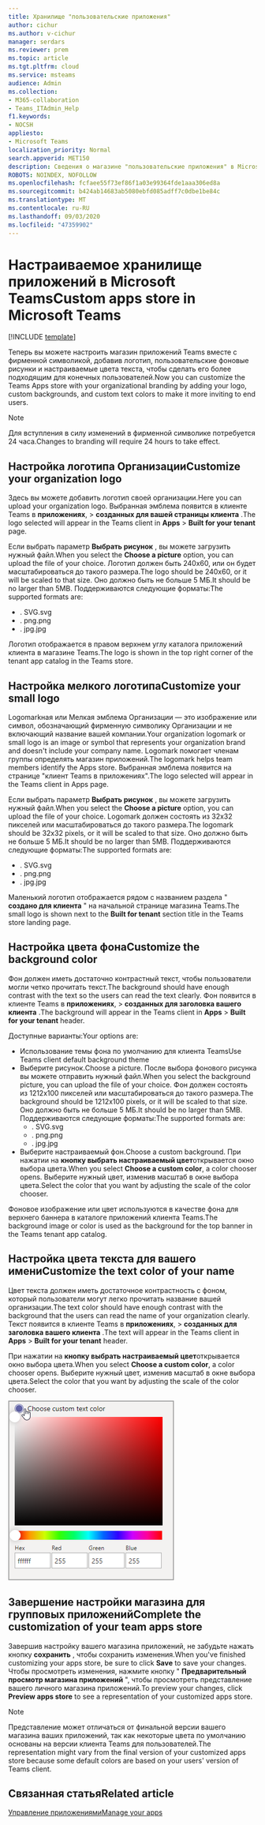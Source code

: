 ```yaml
---
title: Хранилище "пользовательские приложения"
author: cichur
ms.author: v-cichur
manager: serdars
ms.reviewer: prem
ms.topic: article
ms.tgt.pltfrm: cloud
ms.service: msteams
audience: Admin
ms.collection:
- M365-collaboration
- Teams_ITAdmin_Help
f1.keywords:
- NOCSH
appliesto:
- Microsoft Teams
localization_priority: Normal
search.appverid: MET150
description: Сведения о магазине "пользовательские приложения" в Microsoft Teams.
ROBOTS: NOINDEX, NOFOLLOW
ms.openlocfilehash: fcfaee55f73ef86f1a03e99364fde1aaa306ed8a
ms.sourcegitcommit: b424ab14683ab5080ebfd085adff7c0dbe1be84c
ms.translationtype: MT
ms.contentlocale: ru-RU
ms.lasthandoff: 09/03/2020
ms.locfileid: "47359902"
---
```

# <a name="custom-apps-store-in-microsoft-teams"></a><span data-ttu-id="ccc61-103">Настраиваемое хранилище приложений в Microsoft Teams</span><span class="sxs-lookup"><span data-stu-id="ccc61-103">Custom apps store in Microsoft Teams</span></span>

[!INCLUDE [template](includes/preview-feature.md)]

<span data-ttu-id="ccc61-104">Теперь вы можете настроить магазин приложений Teams вместе с фирменной символикой, добавив логотип, пользовательские фоновые рисунки и настраиваемые цвета текста, чтобы сделать его более подходящим для конечных пользователей.</span><span class="sxs-lookup"><span data-stu-id="ccc61-104">Now you can customize the Teams Apps store with your organizational branding by adding your logo, custom backgrounds, and custom text colors to make it more inviting to end users.</span></span>

> [!Note]
> <span data-ttu-id="ccc61-105">Для вступления в силу изменений в фирменной символике потребуется 24 часа.</span><span class="sxs-lookup"><span data-stu-id="ccc61-105">Changes to branding will require 24 hours to take effect.</span></span>

## <a name="customize-your-organization-logo"></a><span data-ttu-id="ccc61-106">Настройка логотипа Организации</span><span class="sxs-lookup"><span data-stu-id="ccc61-106">Customize your organization logo</span></span>

<!-- Bookmark used by Context Sensitive Help (CSH). Do not delete. -->
<span data-ttu-id="ccc61-107"><a name="orglogo"> </a></span><span class="sxs-lookup"><span data-stu-id="ccc61-107"><a name="orglogo"> </a></span></span>
<!-- Do not remove the bookmark link above. -->

<span data-ttu-id="ccc61-108">Здесь вы можете добавить логотип своей организации.</span><span class="sxs-lookup"><span data-stu-id="ccc61-108">Here you can upload your organization logo.</span></span> <span data-ttu-id="ccc61-109">Выбранная эмблема появится в клиенте Teams в **приложениях**,  >  **созданных для вашей страницы клиента** .</span><span class="sxs-lookup"><span data-stu-id="ccc61-109">The logo selected will appear in the Teams client in **Apps** > **Built for your tenant** page.</span></span>

<span data-ttu-id="ccc61-110">Если выбрать параметр **Выбрать рисунок** , вы можете загрузить нужный файл.</span><span class="sxs-lookup"><span data-stu-id="ccc61-110">When you select the **Choose a picture** option, you can upload the file of your choice.</span></span> <span data-ttu-id="ccc61-111">Логотип должен быть 240x60, или он будет масштабироваться до такого размера.</span><span class="sxs-lookup"><span data-stu-id="ccc61-111">The logo should be 240x60, or it will be scaled to that size.</span></span> <span data-ttu-id="ccc61-112">Оно должно быть не больше 5 МБ.</span><span class="sxs-lookup"><span data-stu-id="ccc61-112">It should be no larger than 5MB.</span></span> <span data-ttu-id="ccc61-113">Поддерживаются следующие форматы:</span><span class="sxs-lookup"><span data-stu-id="ccc61-113">The supported formats are:</span></span>

- <span data-ttu-id="ccc61-114">. SVG</span><span class="sxs-lookup"><span data-stu-id="ccc61-114">.svg</span></span>
- <span data-ttu-id="ccc61-115">. png</span><span class="sxs-lookup"><span data-stu-id="ccc61-115">.png</span></span>
- <span data-ttu-id="ccc61-116">. jpg</span><span class="sxs-lookup"><span data-stu-id="ccc61-116">.jpg</span></span>

<span data-ttu-id="ccc61-117">Логотип отображается в правом верхнем углу каталога приложений клиента в магазине Teams.</span><span class="sxs-lookup"><span data-stu-id="ccc61-117">The logo is shown in the top right corner of the tenant app catalog in the Teams store.</span></span>

## <a name="customize-your-small-logo"></a><span data-ttu-id="ccc61-118">Настройка мелкого логотипа</span><span class="sxs-lookup"><span data-stu-id="ccc61-118">Customize your small logo</span></span>

<!-- Bookmark used by Context Sensitive Help (CSH). Do not delete. -->
<span data-ttu-id="ccc61-119"><a name="orglogomark"> </a></span><span class="sxs-lookup"><span data-stu-id="ccc61-119"><a name="orglogomark"> </a></span></span>
<!-- Do not remove the bookmark link above. -->

<span data-ttu-id="ccc61-120">Logomarkная или Мелкая эмблема Организации — это изображение или символ, обозначающий фирменную символику Организации и не включающий название вашей компании.</span><span class="sxs-lookup"><span data-stu-id="ccc61-120">Your organization logomark or small logo is an image or symbol that represents your organization brand and doesn't include your company name.</span></span> <span data-ttu-id="ccc61-121">Logomark помогает членам группы определять магазин приложений.</span><span class="sxs-lookup"><span data-stu-id="ccc61-121">The logomark helps team members identify the Apps store.</span></span> <span data-ttu-id="ccc61-122">Выбранная эмблема появится на странице "клиент Teams в приложениях".</span><span class="sxs-lookup"><span data-stu-id="ccc61-122">The logo selected will appear in the Teams client in Apps page.</span></span>

<span data-ttu-id="ccc61-123">Если выбрать параметр **Выбрать рисунок** , вы можете загрузить нужный файл.</span><span class="sxs-lookup"><span data-stu-id="ccc61-123">When you select the **Choose a picture** option, you can upload the file of your choice.</span></span> <span data-ttu-id="ccc61-124">Logomark должен состоять из 32x32 пикселей или масштабироваться до такого размера.</span><span class="sxs-lookup"><span data-stu-id="ccc61-124">The logomark should be 32x32 pixels, or it will be scaled to that size.</span></span> <span data-ttu-id="ccc61-125">Оно должно быть не больше 5 МБ.</span><span class="sxs-lookup"><span data-stu-id="ccc61-125">It should be no larger than 5MB.</span></span> <span data-ttu-id="ccc61-126">Поддерживаются следующие форматы:</span><span class="sxs-lookup"><span data-stu-id="ccc61-126">The supported formats are:</span></span>

- <span data-ttu-id="ccc61-127">. SVG</span><span class="sxs-lookup"><span data-stu-id="ccc61-127">.svg</span></span>
- <span data-ttu-id="ccc61-128">. png</span><span class="sxs-lookup"><span data-stu-id="ccc61-128">.png</span></span>
- <span data-ttu-id="ccc61-129">. jpg</span><span class="sxs-lookup"><span data-stu-id="ccc61-129">.jpg</span></span>

<span data-ttu-id="ccc61-130">Маленький логотип отображается рядом с названием раздела " **создано для клиента** " на начальной странице магазина Teams.</span><span class="sxs-lookup"><span data-stu-id="ccc61-130">The small logo is shown next to the **Built for tenant** section title in the Teams store landing page.</span></span>

## <a name="customize-the-background-color"></a><span data-ttu-id="ccc61-131">Настройка цвета фона</span><span class="sxs-lookup"><span data-stu-id="ccc61-131">Customize the background color</span></span>

<!-- Bookmark used by Context Sensitive Help (CSH). Do not delete. -->
<span data-ttu-id="ccc61-132"><a name="custombackground"> </a></span><span class="sxs-lookup"><span data-stu-id="ccc61-132"><a name="custombackground"> </a></span></span>
<!-- Do not remove the bookmark link above. -->

<span data-ttu-id="ccc61-133">Фон должен иметь достаточно контрастный текст, чтобы пользователи могли четко прочитать текст.</span><span class="sxs-lookup"><span data-stu-id="ccc61-133">The background should have enough contrast with the text so the users can read the text clearly.</span></span> <span data-ttu-id="ccc61-134">Фон появится в клиенте Teams в **приложениях**,  >  **созданных для заголовка вашего клиента** .</span><span class="sxs-lookup"><span data-stu-id="ccc61-134">The background will appear in the Teams client in **Apps** > **Built for your tenant** header.</span></span>

<span data-ttu-id="ccc61-135">Доступные варианты:</span><span class="sxs-lookup"><span data-stu-id="ccc61-135">Your options are:</span></span>

- <span data-ttu-id="ccc61-136">Использование темы фона по умолчанию для клиента Teams</span><span class="sxs-lookup"><span data-stu-id="ccc61-136">Use Teams client default background theme</span></span>
- <span data-ttu-id="ccc61-137">Выберите рисунок.</span><span class="sxs-lookup"><span data-stu-id="ccc61-137">Choose a picture.</span></span> <span data-ttu-id="ccc61-138">После выбора фонового рисунка вы можете отправить нужный файл.</span><span class="sxs-lookup"><span data-stu-id="ccc61-138">When you select the background picture, you can upload the file of your choice.</span></span> <span data-ttu-id="ccc61-139">Фон должен состоять из 1212x100 пикселей или масштабироваться до такого размера.</span><span class="sxs-lookup"><span data-stu-id="ccc61-139">The background should be 1212x100 pixels, or it will be scaled to that size.</span></span> <span data-ttu-id="ccc61-140">Оно должно быть не больше 5 МБ.</span><span class="sxs-lookup"><span data-stu-id="ccc61-140">It should be no larger than 5MB.</span></span> <span data-ttu-id="ccc61-141">Поддерживаются следующие форматы:</span><span class="sxs-lookup"><span data-stu-id="ccc61-141">The supported formats are:</span></span>
  - <span data-ttu-id="ccc61-142">. SVG</span><span class="sxs-lookup"><span data-stu-id="ccc61-142">.svg</span></span>
  - <span data-ttu-id="ccc61-143">. png</span><span class="sxs-lookup"><span data-stu-id="ccc61-143">.png</span></span>
  - <span data-ttu-id="ccc61-144">. jpg</span><span class="sxs-lookup"><span data-stu-id="ccc61-144">.jpg</span></span>
- <span data-ttu-id="ccc61-145">Выберите настраиваемый фон.</span><span class="sxs-lookup"><span data-stu-id="ccc61-145">Choose a custom background.</span></span> <span data-ttu-id="ccc61-146">При нажатии на **кнопку выбрать настраиваемый цвет**открывается окно выбора цвета.</span><span class="sxs-lookup"><span data-stu-id="ccc61-146">When you select **Choose a custom color**, a color chooser opens.</span></span> <span data-ttu-id="ccc61-147">Выберите нужный цвет, изменив масштаб в окне выбора цвета.</span><span class="sxs-lookup"><span data-stu-id="ccc61-147">Select the color that you want by adjusting the scale of the color chooser.</span></span>

<span data-ttu-id="ccc61-148">Фоновое изображение или цвет используются в качестве фона для верхнего баннера в каталоге приложений клиента Teams.</span><span class="sxs-lookup"><span data-stu-id="ccc61-148">The background image or color is used as the background for the top banner in the Teams tenant app catalog.</span></span>

## <a name="customize-the-text-color-of-your-name"></a><span data-ttu-id="ccc61-149">Настройка цвета текста для вашего имени</span><span class="sxs-lookup"><span data-stu-id="ccc61-149">Customize the text color of your name</span></span>

<!-- Bookmark used by Context Sensitive Help (CSH). Do not delete. -->
<span data-ttu-id="ccc61-150"><a name="textcolor"> </a></span><span class="sxs-lookup"><span data-stu-id="ccc61-150"><a name="textcolor"> </a></span></span>
<!-- Do not remove the bookmark link above. -->

<span data-ttu-id="ccc61-151">Цвет текста должен иметь достаточное контрастность с фоном, который пользователи могут легко прочитать название вашей организации.</span><span class="sxs-lookup"><span data-stu-id="ccc61-151">The text color should have enough contrast with the background that the users can read the name of your organization clearly.</span></span> <span data-ttu-id="ccc61-152">Текст появится в клиенте Teams в **приложениях**,  >  **созданных для заголовка вашего клиента** .</span><span class="sxs-lookup"><span data-stu-id="ccc61-152">The text will appear in the Teams client in **Apps** > **Built for your tenant** header.</span></span>

<span data-ttu-id="ccc61-153">При нажатии на **кнопку выбрать настраиваемый цвет**открывается окно выбора цвета.</span><span class="sxs-lookup"><span data-stu-id="ccc61-153">When you select **Choose a custom color**, a color chooser opens.</span></span> <span data-ttu-id="ccc61-154">Выберите нужный цвет, изменив масштаб в окне выбора цвета.</span><span class="sxs-lookup"><span data-stu-id="ccc61-154">Select the color that you want by adjusting the scale of the color chooser.</span></span>

 ![Изображение выбора цвета](media/choose-a-custom-color.png)

## <a name="complete-the-customization-of-your-team-apps-store"></a><span data-ttu-id="ccc61-156">Завершение настройки магазина для групповых приложений</span><span class="sxs-lookup"><span data-stu-id="ccc61-156">Complete the customization of your team apps store</span></span>

<span data-ttu-id="ccc61-157">Завершив настройку вашего магазина приложений, не забудьте нажать кнопку **сохранить** , чтобы сохранить изменения.</span><span class="sxs-lookup"><span data-stu-id="ccc61-157">When you've finished customizing your apps store, be sure to click **Save** to save your changes.</span></span>
<span data-ttu-id="ccc61-158">Чтобы просмотреть изменения, нажмите кнопку " **Предварительный просмотр магазина приложений** ", чтобы просмотреть представление вашего личного магазина приложений.</span><span class="sxs-lookup"><span data-stu-id="ccc61-158">To preview your changes, click **Preview apps store** to see a representation of your customized apps store.</span></span>

> [!Note]
> <span data-ttu-id="ccc61-159">Представление может отличаться от финальной версии вашего магазина ваших приложений, так как некоторые цвета по умолчанию основаны на версии клиента Teams для пользователей.</span><span class="sxs-lookup"><span data-stu-id="ccc61-159">The representation might vary from the final version of your customized apps store because some default colors are based on your users' version of Teams client.</span></span>

## <a name="related-article"></a><span data-ttu-id="ccc61-160">Связанная статья</span><span class="sxs-lookup"><span data-stu-id="ccc61-160">Related article</span></span>

[<span data-ttu-id="ccc61-161">Управление приложениями</span><span class="sxs-lookup"><span data-stu-id="ccc61-161">Manage your apps</span></span>](manage-apps.md)
